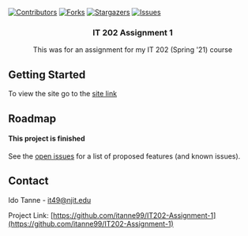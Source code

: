 <!--
*** Thanks for checking out the Best-README-Template. If you have a suggestion
*** that would make this better, please fork the repo and create a pull request
*** or simply open an issue with the tag "enhancement".
*** Thanks again! Now go create something AMAZING! :D
***
***
***
*** To avoid retyping too much info. Do a search and replace for the following:
*** github_username, repo_name, twitter_handle, email, project_title, project_description
-->



<!-- PROJECT SHIELDS -->
<!--
*** I'm using markdown "reference style" links for readability.
*** Reference links are enclosed in brackets [ ] instead of parentheses ( ).
*** See the bottom of this document for the declaration of the reference variables
*** for contributors-url, forks-url, etc. This is an optional, concise syntax you may use.
*** https://www.markdownguide.org/basic-syntax/#reference-style-links
-->
[![Contributors][contributors-shield]][contributors-url]
[![Forks][forks-shield]][forks-url]
[![Stargazers][stars-shield]][stars-url]
[![Issues][issues-shield]][issues-url]

<h3 align="center">IT 202 Assignment 1</h3>

<p align="center">
    This was for an assignment for my IT 202 (Spring '21) course
</p>

<!-- GETTING STARTED -->
## Getting Started

To view the site go to the [site link](https://web.njit.edu/~it49/it202/assignment_1/)


<!-- ROADMAP -->
## Roadmap

#### This project is finished

See the [open issues](https://github.com/itanne99/IT202-Assignment-1/issues) for a list of proposed features (and known issues).



<!-- CONTACT -->
## Contact

Ido Tanne - it49@njit.edu

Project Link: [https://github.com/itanne99/IT202-Assignment-1](https://github.com/itanne99/IT202-Assignment-1)



<!-- MARKDOWN LINKS & IMAGES -->
<!-- https://www.markdownguide.org/basic-syntax/#reference-style-links -->
[contributors-shield]: https://img.shields.io/github/contributors/itanne99/IT202-Assignment-1.svg?style=for-the-badge
[contributors-url]: https://github.com/itanne99/IT202-Assignment-1/graphs/contributors
[forks-shield]: https://img.shields.io/github/forks/itanne99/IT202-Assignment-1.svg?style=for-the-badge
[forks-url]: https://github.com/itanne99/IT202-Assignment-1/network/members
[stars-shield]: https://img.shields.io/github/stars/itanne99/IT202-Assignment-1.svg?style=for-the-badge
[stars-url]: https://github.com/itanne99/IT202-Assignment-1/stargazers
[issues-shield]: https://img.shields.io/github/issues/itanne99/IT202-Assignment-1.svg?style=for-the-badge
[issues-url]: https://github.com/itanne99/IT202-Assignment-1/issues
[license-shield]: https://img.shields.io/github/license/itanne99/IT202-Assignment-1.svg?style=for-the-badge
[license-url]: https://github.com/itanne99/IT202-Assignment-1/blob/master/LICENSE.txt
[linkedin-shield]: https://img.shields.io/badge/-LinkedIn-black.svg?style=for-the-badge&logo=linkedin&colorB=555
[linkedin-url]: https://linkedin.com/in/github_username
